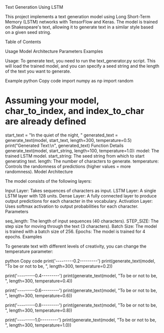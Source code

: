 
Text Generation Using LSTM

This project implements a text generation model using Long Short-Term Memory (LSTM) networks with TensorFlow and Keras. The model is trained on Shakespeare's text, allowing it to generate text in a similar style based on a given seed string.

Table of Contents


Usage
Model Architecture
Parameters
Examples




Usage:
To generate text, you need to run the text_generator.py script. This will load the trained model, and you can specify a seed string and the length of the text you want to generate.

Example
python
Copy code
import numpy as np
import random

# Assuming your model, char_to_index, and index_to_char are already defined

start_text = "In the quiet of the night, "
generated_text = generate_text(model, start_text, length=300, temperature=0.5)
print("Generated Text:\n", generated_text)
Function Details
generate_text(model, start_string, length=100, temperature=1.0):
model: The trained LSTM model.
start_string: The seed string from which to start generating text.
length: The number of characters to generate.
temperature: Controls the randomness of predictions (higher values = more randomness).
Model Architecture

The model consists of the following layers:

Input Layer: Takes sequences of characters as input.
LSTM Layer: A single LSTM layer with 128 units.
Dense Layer: A fully connected layer to produce output predictions for each character in the vocabulary.
Activation Layer: Uses softmax activation to output probabilities for each character.
Parameters

seq_length: The length of input sequences (40 characters).
STEP_SIZE: The step size for moving through the text (3 characters).
Batch Size: The model is trained with a batch size of 256.
Epochs: The model is trained for 4 epochs.
Examples

To generate text with different levels of creativity, you can change the temperature parameter:

python
Copy code
print('---------0.2---------')
print(generate_text(model, "To be or not to be, ", length=300, temperature=0.2))

print('---------0.4---------')
print(generate_text(model, "To be or not to be, ", length=300, temperature=0.4))

print('---------0.6---------')
print(generate_text(model, "To be or not to be, ", length=300, temperature=0.6))

print('---------0.8---------')
print(generate_text(model, "To be or not to be, ", length=300, temperature=0.8))

print('---------1.0---------')
print(generate_text(model, "To be or not to be, ", length=300, temperature=1.0))
